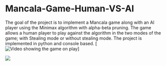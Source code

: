 # Mancala-Game-Human-VS-AI

The goal of the project is to implement a Mancala game along with an AI
player using the Minimax algorithm with alpha-beta pruning. 
The game allows a human player to play against the algorithm in the two modes of the
game; with Stealing mode or without stealing mode.
The project is implemented in python and console based.
[![Video showing the game on play](https://www.youtube.com/watch?v=V9wDBga9myk )]

<img src="https://encrypted-tbn0.gstatic.com/images?q=tbn:ANd9GcTa9ta_M_MDT0AUjFDYDv0IcYfvLrrIb14yXw&usqp=CAU/relativePath">
